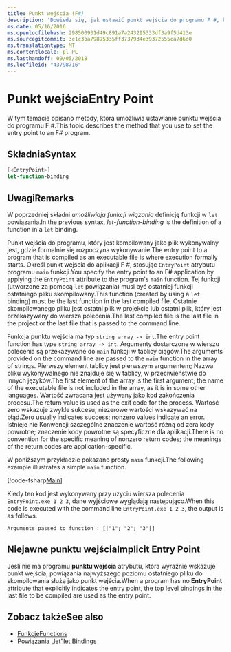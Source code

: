 ```yaml
---
title: Punkt wejścia (F#)
description: 'Dowiedz się, jak ustawić punkt wejścia do programu F #, który jest kompilowany jako plik wykonywalny, gdzie formalnie się rozpoczyna wykonywanie.'
ms.date: 05/16/2016
ms.openlocfilehash: 298500931d49c891a7a243295333df3a9f5d413e
ms.sourcegitcommit: 3c1c3ba79895335ff3737934e39372555ca7d6d0
ms.translationtype: MT
ms.contentlocale: pl-PL
ms.lasthandoff: 09/05/2018
ms.locfileid: "43798716"
---
```

# <a name="entry-point"></a><span data-ttu-id="8121e-103">Punkt wejścia</span><span class="sxs-lookup"><span data-stu-id="8121e-103">Entry Point</span></span>

<span data-ttu-id="8121e-104">W tym temacie opisano metody, która umożliwia ustawianie punktu wejścia do programu F #.</span><span class="sxs-lookup"><span data-stu-id="8121e-104">This topic describes the method that you use to set the entry point to an F# program.</span></span>

## <a name="syntax"></a><span data-ttu-id="8121e-105">Składnia</span><span class="sxs-lookup"><span data-stu-id="8121e-105">Syntax</span></span>

```fsharp
[<EntryPoint>]
let-function-binding
```

## <a name="remarks"></a><span data-ttu-id="8121e-106">Uwagi</span><span class="sxs-lookup"><span data-stu-id="8121e-106">Remarks</span></span>

<span data-ttu-id="8121e-107">W poprzedniej składni *umożliwiają funkcji wiązania* definicję funkcji w `let` powiązania.</span><span class="sxs-lookup"><span data-stu-id="8121e-107">In the previous syntax, *let-function-binding* is the definition of a function in a `let` binding.</span></span>

<span data-ttu-id="8121e-108">Punkt wejścia do programu, który jest kompilowany jako plik wykonywalny jest, gdzie formalnie się rozpoczyna wykonywanie.</span><span class="sxs-lookup"><span data-stu-id="8121e-108">The entry point to a program that is compiled as an executable file is where execution formally starts.</span></span> <span data-ttu-id="8121e-109">Określ punkt wejścia do aplikacji F #, stosując `EntryPoint` atrybutu programu `main` funkcji.</span><span class="sxs-lookup"><span data-stu-id="8121e-109">You specify the entry point to an F# application by applying the `EntryPoint` attribute to the program's `main` function.</span></span> <span data-ttu-id="8121e-110">Tej funkcji (utworzone za pomocą `let` powiązania) musi być ostatniej funkcji ostatniego pliku skompilowany.</span><span class="sxs-lookup"><span data-stu-id="8121e-110">This function (created by using a `let` binding) must be the last function in the last compiled file.</span></span> <span data-ttu-id="8121e-111">Ostatnie skompilowanego pliku jest ostatni plik w projekcie lub ostatni plik, który jest przekazywany do wiersza polecenia.</span><span class="sxs-lookup"><span data-stu-id="8121e-111">The last compiled file is the last file in the project or the last file that is passed to the command line.</span></span>

<span data-ttu-id="8121e-112">Funkcja punktu wejścia ma typ `string array -> int`.</span><span class="sxs-lookup"><span data-stu-id="8121e-112">The entry point function has type `string array -> int`.</span></span> <span data-ttu-id="8121e-113">Argumenty dostarczone w wierszu polecenia są przekazywane do `main` funkcji w tablicy ciągów.</span><span class="sxs-lookup"><span data-stu-id="8121e-113">The arguments provided on the command line are passed to the `main` function in the array of strings.</span></span> <span data-ttu-id="8121e-114">Pierwszy element tablicy jest pierwszym argumentem; Nazwa pliku wykonywalnego nie znajduje się w tablicy, w przeciwieństwie do innych języków.</span><span class="sxs-lookup"><span data-stu-id="8121e-114">The first element of the array is the first argument; the name of the executable file is not included in the array, as it is in some other languages.</span></span> <span data-ttu-id="8121e-115">Wartość zwracana jest używany jako kod zakończenia procesu.</span><span class="sxs-lookup"><span data-stu-id="8121e-115">The return value is used as the exit code for the process.</span></span> <span data-ttu-id="8121e-116">Wartość zero wskazuje zwykle sukcesu; niezerowe wartości wskazywać na błąd.</span><span class="sxs-lookup"><span data-stu-id="8121e-116">Zero usually indicates success; nonzero values indicate an error.</span></span> <span data-ttu-id="8121e-117">Istnieje nie Konwencji szczególne znaczenie wartość różną od zera kody powrotne; znaczenie kody powrotne są specyficzne dla aplikacji.</span><span class="sxs-lookup"><span data-stu-id="8121e-117">There is no convention for the specific meaning of nonzero return codes; the meanings of the return codes are application-specific.</span></span>

<span data-ttu-id="8121e-118">W poniższym przykładzie pokazano prosty `main` funkcji.</span><span class="sxs-lookup"><span data-stu-id="8121e-118">The following example illustrates a simple `main` function.</span></span>

[!code-fsharp[Main](../../../../samples/snippets/fsharp/entry-point/snippet501.fs)]

<span data-ttu-id="8121e-119">Kiedy ten kod jest wykonywany przy użyciu wiersza polecenia `EntryPoint.exe 1 2 3`, dane wyjściowe wyglądają następująco.</span><span class="sxs-lookup"><span data-stu-id="8121e-119">When this code is executed with the command line `EntryPoint.exe 1 2 3`, the output is as follows.</span></span>

```console
Arguments passed to function : [|"1"; "2"; "3"|]
```

## <a name="implicit-entry-point"></a><span data-ttu-id="8121e-120">Niejawne punktu wejścia</span><span class="sxs-lookup"><span data-stu-id="8121e-120">Implicit Entry Point</span></span>

<span data-ttu-id="8121e-121">Jeśli nie ma programu **punktu wejścia** atrybutu, która wyraźnie wskazuje punkt wejścia, powiązania najwyższego poziomu ostatniego pliku do skompilowania służą jako punkt wejścia.</span><span class="sxs-lookup"><span data-stu-id="8121e-121">When a program has no **EntryPoint** attribute that explicitly indicates the entry point, the top level bindings in the last file to be compiled are used as the entry point.</span></span>

## <a name="see-also"></a><span data-ttu-id="8121e-122">Zobacz także</span><span class="sxs-lookup"><span data-stu-id="8121e-122">See also</span></span>

- [<span data-ttu-id="8121e-123">Funkcje</span><span class="sxs-lookup"><span data-stu-id="8121e-123">Functions</span></span>](index.md)
- [<span data-ttu-id="8121e-124">Powiązania „let”</span><span class="sxs-lookup"><span data-stu-id="8121e-124">let Bindings</span></span>](let-bindings.md)
